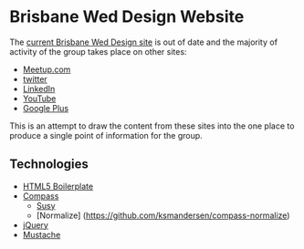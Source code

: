 # Brisbane Wed Design Website

The [current Brisbane Wed Design site](http://www.brisbanewebdesign.org/) is
out of date and the majority of activity of the group takes place on other
sites:

* [Meetup.com](http://www.meetup.com/The-Brisbane-Web-Design-Meetup-Group/)
* [twitter](https://twitter.com/bnewebdesign/)
* [LinkedIn](http://www.linkedin.com/groups?gid=1094317)
* [YouTube](http://www.youtube.com/bnewebdesign)
* [Google Plus](https://plus.google.com/u/0/communities/112136578052728572865)

This is an attempt to draw the content from these sites into the one place to
produce a single point of information for the group.

## Technologies

* [HTML5 Boilerplate](http://html5boilerplate.com)
* [Compass](http://compass-style.org/)
    * [Susy](http://susy.oddbird.net/)
    * [Normalize] (https://github.com/ksmandersen/compass-normalize)
* [jQuery](http://jquery.com/)
* [Mustache](http://mustache.github.io/)
